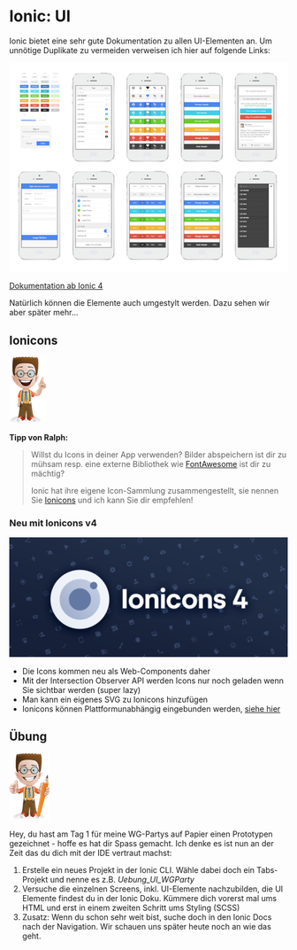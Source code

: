 # Ionic: UI

Ionic bietet eine sehr gute Dokumentation zu allen UI-Elementen an. Um unnötige Duplikate zu vermeiden verweisen ich hier auf folgende Links:

![](../.gitbook/assets/ionic-ui.jpeg)

[Dokumentation ab Ionic 4](https://beta.ionicframework.com/docs/components)

Natürlich können die Elemente auch umgestylt werden. Dazu sehen wir aber später mehr...

## Ionicons

![](../.gitbook/assets/ralph_tipp.png)

**Tipp von Ralph:**

> Willst du Icons in deiner App verwenden? Bilder abspeichern ist dir zu mühsam resp. eine externe Bibliothek wie [FontAwesome](http://fontawesome.io/) ist dir zu mächtig?
>
> Ionic hat ihre eigene Icon-Sammlung zusammengestellt, sie nennen Sie [Ionicons](https://ionicons.com) und ich kann Sie dir empfehlen!

### Neu mit Ionicons v4

![](../.gitbook/assets/ionicons-4-header-img.png)

* Die Icons kommen neu als Web-Components daher
* Mit der Intersection Observer API werden Icons nur noch geladen wenn Sie sichtbar werden \(super lazy\) 
* Man kann ein eigenes SVG zu Ionicons hinzufügen
* Ionicons können Plattformunabhängig eingebunden werden, [siehe hier](https://ionicons.com/usage)

## Übung

![](../.gitbook/assets/ralph_uebung.png)

Hey, du hast am Tag 1 für meine WG-Partys auf Papier einen Prototypen gezeichnet - hoffe es hat dir Spass gemacht. Ich denke es ist nun an der Zeit das du dich mit der IDE vertraut machst:

1. Erstelle ein neues Projekt in der Ionic CLI. Wähle dabei doch ein Tabs-Projekt und nenne es z.B. _Uebung\_UI\_WGParty_
2. Versuche die einzelnen Screens, inkl. UI-Elemente nachzubilden, die UI Elemente findest du in der Ionic Doku. Kümmere dich vorerst mal ums HTML und erst in einem zweiten Schritt ums Styling \(SCSS\)
3. Zusatz: Wenn du schon sehr weit bist, suche doch in den Ionic Docs nach der Navigation. Wir schauen uns später heute noch an wie das geht. 

